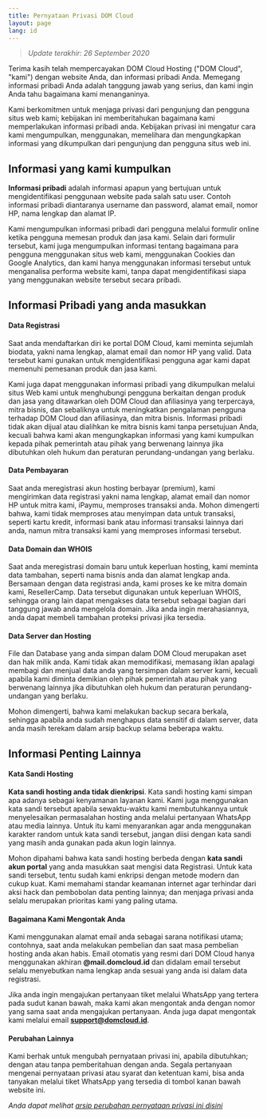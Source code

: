 ```yaml
---
title: Pernyataan Privasi DOM Cloud
layout: page
lang: id
---
```


> *Update terakhir: 26 September 2020*

Terima kasih telah mempercayakan DOM Cloud Hosting ("DOM Cloud", "kami") dengan website Anda, dan informasi pribadi Anda. Memegang informasi pribadi Anda adalah tanggung jawab yang serius, dan kami ingin Anda tahu bagaimana kami menanganinya.

Kami berkomitmen untuk menjaga privasi dari pengunjung dan pengguna situs web kami; kebijakan ini memberitahukan bagaimana kami memperlakukan informasi pribadi anda. Kebijakan privasi ini mengatur cara kami mengumpulkan, menggunakan, memelihara dan mengungkapkan informasi yang dikumpulkan dari pengunjung dan pengguna situs web ini.

## Informasi yang kami kumpulkan

**Informasi pribadi** adalah informasi apapun yang bertujuan untuk mengidentifikasi penggunaan website pada salah satu user. Contoh informasi pribadi diantaranya username dan password, alamat email, nomor HP, nama lengkap dan alamat IP.

Kami mengumpulkan informasi pribadi dari pengguna melalui formulir online ketika pengguna memesan produk dan jasa kami. Selain dari formulir tersebut, kami juga mengumpulkan informasi tentang bagaimana para pengguna menggunakan situs web kami, menggunakan Cookies dan Google Analytics, dan kami hanya menggunakan informasi tersebut untuk menganalisa performa website kami, tanpa dapat mengidentifikasi siapa yang menggunakan website tersebut secara pribadi.

## Informasi Pribadi yang anda masukkan

#### Data Registrasi

Saat anda mendaftarkan diri ke portal DOM Cloud, kami meminta sejumlah biodata, yakni nama lengkap, alamat email dan nomor HP yang valid. Data tersebut kami gunakan untuk mengidentifikasi pengguna agar kami dapat memenuhi pemesanan produk dan jasa kami.

Kami juga dapat menggunakan informasi pribadi yang dikumpulkan melalui situs Web kami untuk menghubungi pengguna berkaitan dengan produk dan jasa yang ditawarkan oleh DOM Cloud dan afiliasinya yang terpercaya, mitra bisnis, dan sebaliknya untuk meningkatkan pengalaman pengguna terhadap DOM Cloud dan afiliasinya, dan mitra bisnis. Informasi pribadi tidak akan dijual atau dialihkan ke mitra bisnis kami tanpa persetujuan Anda, kecuali bahwa kami akan mengungkapkan informasi yang kami kumpulkan kepada pihak pemerintah atau pihak yang berwenang lainnya jika dibutuhkan oleh hukum dan peraturan perundang-undangan yang berlaku.

#### Data Pembayaran

Saat anda meregistrasi akun hosting berbayar (premium), kami mengirimkan data registrasi yakni nama lengkap, alamat email dan nomor HP untuk mitra kami, iPaymu, memproses transaksi anda. Mohon dimengerti bahwa, kami tidak memproses atau menyimpan data untuk transaksi, seperti kartu kredit, informasi bank atau informasi transaksi lainnya dari anda, namun mitra transaksi kami yang memproses informasi tersebut.

#### Data Domain dan WHOIS

Saat anda meregistrasi domain baru untuk keperluan hosting, kami meminta data tambahan, seperti nama bisnis anda dan alamat lengkap anda. Bersamaan dengan data registrasi anda, kami proses ke ke mitra domain kami, ResellerCamp. Data tersebut digunakan untuk keperluan WHOIS, sehingga orang lain dapat mengakses data tersebut sebagai bagian dari tanggung jawab anda mengelola domain. Jika anda ingin merahasiannya, anda dapat membeli tambahan proteksi privasi jika tersedia.

#### Data Server dan Hosting

File dan Database yang anda simpan dalam DOM Cloud merupakan aset dan hak milik anda. Kami tidak akan memodifikasi, memasang iklan apalagi membagi dan menjual data anda yang tersimpan dalam server kami, kecuali apabila kami diminta demikian oleh pihak pemerintah atau pihak yang berwenang lainnya jika dibutuhkan oleh hukum dan peraturan perundang-undangan yang berlaku.

Mohon dimengerti, bahwa kami melakukan backup secara berkala, sehingga apabila anda sudah menghapus data sensitif di dalam server, data anda masih terekam dalam arsip backup selama beberapa waktu.

## Informasi Penting Lainnya

#### Kata Sandi Hosting

**Kata sandi hosting anda tidak dienkripsi**. Kata sandi hosting kami simpan apa adanya sebagai kenyamanan layanan kami. Kami juga menggunakan kata sandi tersebut apabila sewaktu-waktu kami membutuhkannya untuk menyelesaikan permasalahan hosting anda melalui pertanyaan WhatsApp atau media lainnya. Untuk itu kami menyarankan agar anda menggunakan karakter random untuk kata sandi tersebut, jangan diisi dengan kata sandi yang masih anda gunakan pada akun login lainnya.

Mohon dipahami bahwa kata sandi hosting berbeda dengan **kata sandi akun portal** yang anda masukkan saat mengisi data Registrasi. Untuk kata sandi tersebut, tentu sudah kami enkripsi dengan metode modern dan cukup kuat. Kami memahami standar keamanan internet agar terhindar dari aksi hack dan pembobolan data penting lainnya; dan menjaga privasi anda selalu merupakan prioritas kami yang paling utama.

#### Bagaimana Kami Mengontak Anda

Kami menggunakan alamat email anda sebagai sarana notifikasi utama; contohnya, saat anda melakukan pembelian dan saat masa pembelian hosting anda akan habis. Email otomatis yang resmi dari DOM Cloud hanya menggunakan akhiran **@mail.domcloud.id** dan didalam email tersebut selalu menyebutkan nama lengkap anda sesuai yang anda isi dalam data registrasi.

Jika anda ingin mengajukan pertanyaan tiket melalui WhatsApp yang tertera pada sudut kanan bawah, maka kami akan mengontak anda dengan nomor yang sama saat anda mengajukan pertanyaan. Anda juga dapat mengontak kami melalui email **support@domcloud.id**.

#### Perubahan Lainnya

Kami berhak untuk mengubah pernyataan privasi ini, apabila dibutuhkan; dengan atau tanpa pemberitahuan dengan anda. Segala pertanyaan mengenai pernyataan privasi atau syarat dan ketentuan kami, bisa anda tanyakan melalui tiket WhatsApp yang tersedia di tombol kanan bawah website ini.

*Anda dapat melihat [arsip perubahan pernyataan privasi ini disini](https://github.com/domcloud/dom-site/commits/master/privacy.md)*